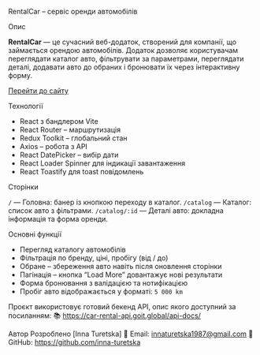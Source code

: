 RentalCar – сервіс оренди автомобілів

Опис

**RentalCar** — це сучасний веб-додаток, створений для компанії, що займається орендою автомобілів. Додаток дозволяє користувачам переглядати каталог авто, фільтрувати за параметрами, переглядати деталі, додавати авто до обраних і бронювати їх через інтерактивну форму.

[Перейти до сайту](https://rental-men5iw8lx-innas-projects-e315464b.vercel.app)

Технології

- React з бандлером Vite
- React Router – маршрутизація
- Redux Toolkit – глобальний стан
- Axios – робота з API
- React DatePicker – вибір дати
- React Loader Spinner для індикації завантаження
- React Toastify для toast повідомлень

Сторінки

`/` — Головна: банер із кнопкою переходу в каталог.
`/catalog` — Каталог: список авто з фільтрами.
`/catalog/:id` — Деталі авто: докладна інформація та форма оренди.

Основні функції

- Перегляд каталогу автомобілів
- Фільтрація по бренду, ціні, пробігу (від / до)
- Обране – збереження авто навіть після оновлення сторінки
- Пагінація – кнопка “Load More” довантажує нові результати
- Форма бронювання з валідацією та нотифікацією
- Пробіг авто відображається у форматі: `5 000 km`

Проєкт використовує готовий бекенд API, опис якого доступний за посиланням:
📚 https://car-rental-api.goit.global/api-docs/

Автор
Розроблено [Inna Turetska]
📧 Email: innaturetska1987@gmail.com
💼 GitHub: https://github.com/inna-turetska
